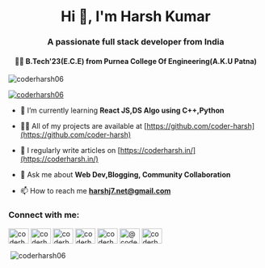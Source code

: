 <h1 align="center">Hi 👋, I'm Harsh Kumar</h1>
<h3 align="center">A passionate full stack developer from India</h3>
<h4 align="center">👨‍🎓 B.Tech'23(E.C.E) from Purnea College Of Engineering(A.K.U Patna)</h4>

<p align="left"> <img src="https://komarev.com/ghpvc/?username=coderharsh06&label=Profile%20views&color=0e75b6&style=flat" alt="coderharsh06" /> </p>

<p align="left"> <a href="https://twitter.com/coderharsh06" target="blank"><img src="https://img.shields.io/twitter/follow/coderharsh06?logo=twitter&style=for-the-badge" alt="coderharsh06" /></a> </p>

- 🌱 I’m currently learning **React JS,DS Algo using C++,Python**

- 👨‍💻 All of my projects are available at [https://github.com/coder-harsh](https://github.com/coder-harsh)

- 📝 I regularly write articles on [https://coderharsh.in/](https://coderharsh.in/)

- 💬 Ask me about **Web Dev,Blogging, Community Collaboration**

- 📫 How to reach me **harshj7.net@gmail.com**


<h3 align="left">Connect with me:</h3>
<p align="left">
<a href="https://dev.to/coderharsh06" target="blank"><img align="center" src="https://raw.githubusercontent.com/rahuldkjain/github-profile-readme-generator/master/src/images/icons/Social/devto.svg" alt="coderharsh06" height="30" width="40" /></a>
<a href="https://twitter.com/coderharsh06" target="blank"><img align="center" src="https://raw.githubusercontent.com/rahuldkjain/github-profile-readme-generator/master/src/images/icons/Social/twitter.svg" alt="coderharsh06" height="30" width="40" /></a>
<a href="https://linkedin.com/in/coderharsh" target="blank"><img align="center" src="https://raw.githubusercontent.com/rahuldkjain/github-profile-readme-generator/master/src/images/icons/Social/linked-in-alt.svg" alt="coderharsh06" height="30" width="40" /></a>
<a href="https://fb.com/coderharsh" target="blank"><img align="center" src="https://raw.githubusercontent.com/rahuldkjain/github-profile-readme-generator/master/src/images/icons/Social/facebook.svg" alt="coderharsh06" height="30" width="40" /></a>
<a href="https://instagram.com/coder_harsh" target="blank"><img align="center" src="https://raw.githubusercontent.com/rahuldkjain/github-profile-readme-generator/master/src/images/icons/Social/instagram.svg" alt="coderharsh06" height="30" width="40" /></a>
<a href="https://hashnode.com/@coderharsh06" target="blank"><img align="center" src="https://raw.githubusercontent.com/rahuldkjain/github-profile-readme-generator/master/src/images/icons/Social/hashnode.svg" alt="@coderharsh06" height="30" width="40" /></a>
<a href="https://auth.geeksforgeeks.org/user/coderharsh06" target="blank"><img align="center" src="https://raw.githubusercontent.com/rahuldkjain/github-profile-readme-generator/master/src/images/icons/Social/geeks-for-geeks.svg" alt="coderharsh06" height="30" width="40" /></a>
</p>

<p>&nbsp;<img align="center" src="https://github-readme-stats.vercel.app/api?username=coder-harsh&show_icons=true&locale=en" alt="coderharsh06" /></p>
